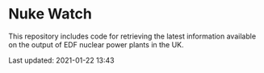 # Nuke Watch

This repository includes code for retrieving the latest information available on the output of EDF nuclear power plants in the UK.

Last updated: 2021-01-22 13:43